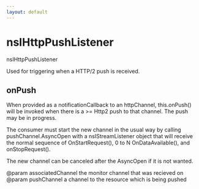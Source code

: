```yaml
---
layout: default
---
```


# nsIHttpPushListener #

nsIHttpPushListener

Used for triggering when a HTTP/2 push is received.



## onPush ##

When provided as a notificationCallback to an httpChannel, this.onPush()
will be invoked when there is a >= Http2 push to that
channel. The push may be in progress.

The consumer must start the new channel in the usual way by calling
pushChannel.AsyncOpen with a nsIStreamListener object that
will receive the normal sequence of OnStartRequest(),
0 to N OnDataAvailable(), and onStopRequest().

The new channel can be canceled after the AsyncOpen if it is not wanted.

@param associatedChannel
       the monitor channel that was recieved on
@param pushChannel
       a channel to the resource which is being pushed

